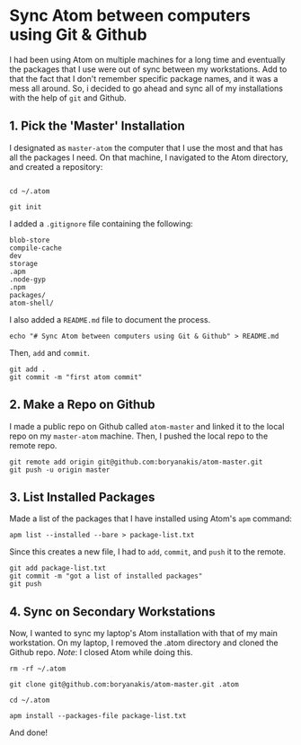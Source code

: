 # Sync Atom between computers using Git & Github

I had been using Atom on multiple machines for a long time and eventually the packages that I use were out of sync between my workstations. Add to that the fact that I don't remember specific package names, and it was a mess all around. So, i decided to go ahead and sync all of my installations with the help of `git` and Github.

## 1. Pick the 'Master' Installation

I designated as `master-atom` the computer that I use the most and that has all the packages I need. On that machine, I navigated to the Atom directory, and created a repository:

```Shell

cd ~/.atom

git init
```

I added a `.gitignore` file containing the following:

```
blob-store
compile-cache
dev
storage
.apm
.node-gyp
.npm
packages/
atom-shell/
```  

I also added a `README.md` file to document the process.

```Shell
echo "# Sync Atom between computers using Git & Github" > README.md
```

Then, `add` and `commit`. 

```Shell
git add .
git commit -m "first atom commit"
```

## 2. Make a Repo on Github

I made a public repo on Github called `atom-master` and linked it to the local repo on my `master-atom` machine. Then, I pushed the local repo to the remote repo. 

```Shell
git remote add origin git@github.com:boryanakis/atom-master.git
git push -u origin master
```

## 3. List Installed Packages 

Made a list of the packages that I have installed using Atom's `apm` command:

```Shell 
apm list --installed --bare > package-list.txt
```

Since this creates a new file, I had to `add`, `commit`, and `push` it to the remote.

```Shell
git add package-list.txt
git commit -m "got a list of installed packages"
git push
```

## 4. Sync on Secondary Workstations

Now, I wanted to sync my laptop's Atom installation with that of my main workstation. On my laptop, I removed the .atom directory and cloned the Github repo. _Note_: I closed Atom while doing this. 

```Shell
rm -rf ~/.atom

git clone git@github.com:boryanakis/atom-master.git .atom

cd ~/.atom

apm install --packages-file package-list.txt

```

And done! 




